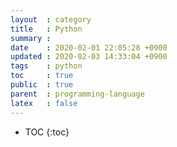 ```yaml
---
layout  : category
title   : Python
summary : 
date    : 2020-02-01 22:05:28 +0900
updated : 2020-02-03 14:33:04 +0900
tags    : python
toc     : true
public  : true
parent  : programming-language 
latex   : false
---
```

* TOC
{:toc}





